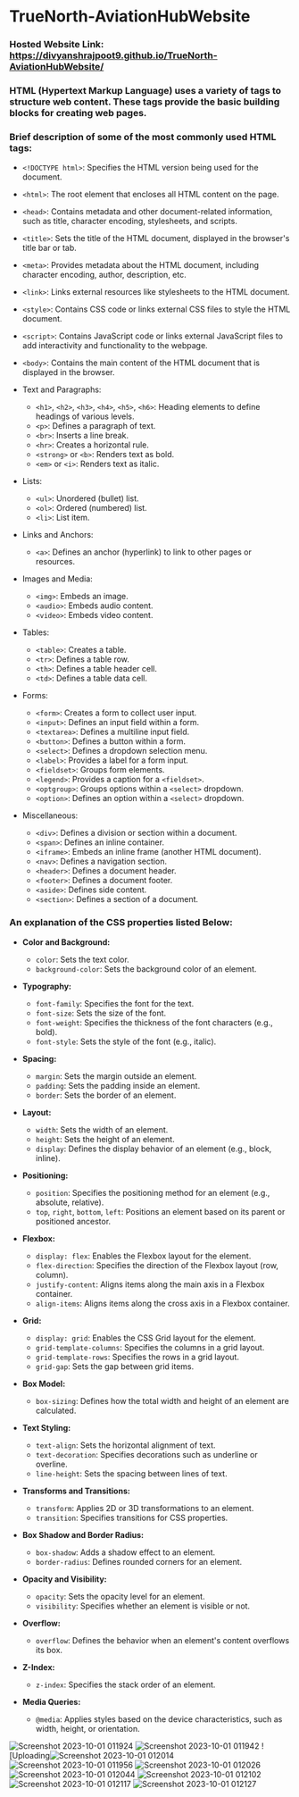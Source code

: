 # TrueNorth-AviationHubWebsite
### Hosted Website Link: https://divyanshrajpoot9.github.io/TrueNorth-AviationHubWebsite/
### HTML (Hypertext Markup Language) uses a variety of tags to structure web content. These tags provide the basic building blocks for creating web pages. 
### Brief description of some of the most commonly used HTML tags:

- `<!DOCTYPE html>`: Specifies the HTML version being used for the document.
  
- `<html>`: The root element that encloses all HTML content on the page.

- `<head>`: Contains metadata and other document-related information, such as title, character encoding, stylesheets, and scripts.

- `<title>`: Sets the title of the HTML document, displayed in the browser's title bar or tab.

- `<meta>`: Provides metadata about the HTML document, including character encoding, author, description, etc.

- `<link>`: Links external resources like stylesheets to the HTML document.

- `<style>`: Contains CSS code or links external CSS files to style the HTML document.

- `<script>`: Contains JavaScript code or links external JavaScript files to add interactivity and functionality to the webpage.

- `<body>`: Contains the main content of the HTML document that is displayed in the browser.

- Text and Paragraphs:
  - `<h1>`, `<h2>`, `<h3>`, `<h4>`, `<h5>`, `<h6>`: Heading elements to define headings of various levels.
  - `<p>`: Defines a paragraph of text.
  - `<br>`: Inserts a line break.
  - `<hr>`: Creates a horizontal rule.
  - `<strong>` or `<b>`: Renders text as bold.
  - `<em>` or `<i>`: Renders text as italic.

- Lists:
  - `<ul>`: Unordered (bullet) list.
  - `<ol>`: Ordered (numbered) list.
  - `<li>`: List item.

- Links and Anchors:
  - `<a>`: Defines an anchor (hyperlink) to link to other pages or resources.

- Images and Media:
  - `<img>`: Embeds an image.
  - `<audio>`: Embeds audio content.
  - `<video>`: Embeds video content.

- Tables:
  - `<table>`: Creates a table.
  - `<tr>`: Defines a table row.
  - `<th>`: Defines a table header cell.
  - `<td>`: Defines a table data cell.

- Forms:
  - `<form>`: Creates a form to collect user input.
  - `<input>`: Defines an input field within a form.
  - `<textarea>`: Defines a multiline input field.
  - `<button>`: Defines a button within a form.
  - `<select>`: Defines a dropdown selection menu.
  - `<label>`: Provides a label for a form input.
  - `<fieldset>`: Groups form elements.
  - `<legend>`: Provides a caption for a `<fieldset>`.
  - `<optgroup>`: Groups options within a `<select>` dropdown.
  - `<option>`: Defines an option within a `<select>` dropdown.

- Miscellaneous:
  - `<div>`: Defines a division or section within a document.
  - `<span>`: Defines an inline container.
  - `<iframe>`: Embeds an inline frame (another HTML document).
  - `<nav>`: Defines a navigation section.
  - `<header>`: Defines a document header.
  - `<footer>`: Defines a document footer.
  - `<aside>`: Defines side content.
  - `<section>`: Defines a section of a document.

### An explanation of the CSS properties listed Below:

- **Color and Background:**
  - `color`: Sets the text color.
  - `background-color`: Sets the background color of an element.

- **Typography:**
  - `font-family`: Specifies the font for the text.
  - `font-size`: Sets the size of the font.
  - `font-weight`: Specifies the thickness of the font characters (e.g., bold).
  - `font-style`: Sets the style of the font (e.g., italic).

- **Spacing:**
  - `margin`: Sets the margin outside an element.
  - `padding`: Sets the padding inside an element.
  - `border`: Sets the border of an element.

- **Layout:**
  - `width`: Sets the width of an element.
  - `height`: Sets the height of an element.
  - `display`: Defines the display behavior of an element (e.g., block, inline).

- **Positioning:**
  - `position`: Specifies the positioning method for an element (e.g., absolute, relative).
  - `top`, `right`, `bottom`, `left`: Positions an element based on its parent or positioned ancestor.

- **Flexbox:**
  - `display: flex`: Enables the Flexbox layout for the element.
  - `flex-direction`: Specifies the direction of the Flexbox layout (row, column).
  - `justify-content`: Aligns items along the main axis in a Flexbox container.
  - `align-items`: Aligns items along the cross axis in a Flexbox container.

- **Grid:**
  - `display: grid`: Enables the CSS Grid layout for the element.
  - `grid-template-columns`: Specifies the columns in a grid layout.
  - `grid-template-rows`: Specifies the rows in a grid layout.
  - `grid-gap`: Sets the gap between grid items.

- **Box Model:**
  - `box-sizing`: Defines how the total width and height of an element are calculated.

- **Text Styling:**
  - `text-align`: Sets the horizontal alignment of text.
  - `text-decoration`: Specifies decorations such as underline or overline.
  - `line-height`: Sets the spacing between lines of text.

- **Transforms and Transitions:**
  - `transform`: Applies 2D or 3D transformations to an element.
  - `transition`: Specifies transitions for CSS properties.

- **Box Shadow and Border Radius:**
  - `box-shadow`: Adds a shadow effect to an element.
  - `border-radius`: Defines rounded corners for an element.

- **Opacity and Visibility:**
  - `opacity`: Sets the opacity level for an element.
  - `visibility`: Specifies whether an element is visible or not.

- **Overflow:**
  - `overflow`: Defines the behavior when an element's content overflows its box.

- **Z-Index:**
  - `z-index`: Specifies the stack order of an element.

- **Media Queries:**
  - `@media`: Applies styles based on the device characteristics, such as width, height, or orientation.


![Screenshot 2023-10-01 011924](https://github.com/divyanshrajpoot9/TrueNorth-AviationHubWebsite/assets/114856467/5c01b3f0-8ab7-4fee-ac23-fc44471c7bc9)
![Screenshot 2023-10-01 011942](https://github.com/divyanshrajpoot9/TrueNorth-AviationHubWebsite/assets/114856467/89f1d84c-646f-4399-872e-3b7fa8b27935)
![Uploading![Screenshot 2023-10-01 012014](https://github.com/divyanshrajpoot9/TrueNorth-AviationHubWebsite/assets/114856467/ebf6f74d-50e6-44e7-afd5-7e0c4e56ba1d)
![Screenshot 2023-10-01 011956](https://github.com/divyanshrajpoot9/TrueNorth-AviationHubWebsite/assets/114856467/a555fc62-e918-4dcf-91d3-95751d2fee36)
![Screenshot 2023-10-01 012026](https://github.com/divyanshrajpoot9/TrueNorth-AviationHubWebsite/assets/114856467/d327e21b-555d-47ff-8e68-bcd8e6407e79)
![Screenshot 2023-10-01 012044](https://github.com/divyanshrajpoot9/TrueNorth-AviationHubWebsite/assets/114856467/357627c6-730e-46f7-8bed-18b2d4d1df49)
![Screenshot 2023-10-01 012102](https://github.com/divyanshrajpoot9/TrueNorth-AviationHubWebsite/assets/114856467/d3309f5f-8b7c-4bb8-a678-1cecceaa801f)
![Screenshot 2023-10-01 012117](https://github.com/divyanshrajpoot9/TrueNorth-AviationHubWebsite/assets/114856467/8895adbc-f1ab-4c06-83c3-eb8b2c4feee2)
![Screenshot 2023-10-01 012127](https://github.com/divyanshrajpoot9/TrueNorth-AviationHubWebsite/assets/114856467/613956ac-d4e8-4f5f-8a0c-5d9fba1a2a38)

